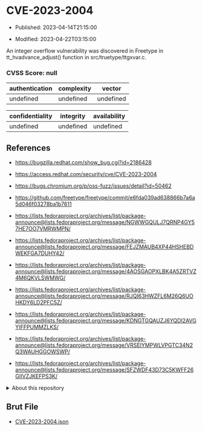 # CVE-2023-2004

- Published: 2023-04-14T21:15:00

- Modified: 2023-04-22T03:15:00

An integer overflow vulnerability was discovered in Freetype in tt_hvadvance_adjust() function in src/truetype/ttgxvar.c.

### CVSS Score: **null**

| authentication | complexity | vector |
| --- | --- | --- |
| undefined | undefined | undefined |

| confidentiality | integrity | availability |
| --- | --- | --- |
| undefined | undefined | undefined |

## References

* https://bugzilla.redhat.com/show_bug.cgi?id=2186428

* https://access.redhat.com/security/cve/CVE-2023-2004

* https://bugs.chromium.org/p/oss-fuzz/issues/detail?id=50462

* https://github.com/freetype/freetype/commit/e6fda039ad638866b7a6a5d046f03278ba1b7611

* https://lists.fedoraproject.org/archives/list/package-announce@lists.fedoraproject.org/message/NGWWGQULJ7QRNP4GY57HE7OO7VMRWMPN/

* https://lists.fedoraproject.org/archives/list/package-announce@lists.fedoraproject.org/message/FEJZMAUB4XP44HSHEBDWEKFGA7DUHY42/

* https://lists.fedoraproject.org/archives/list/package-announce@lists.fedoraproject.org/message/4AOSGAOPXLBK4A5ZRTVZ4M6QKVLSWMWG/

* https://lists.fedoraproject.org/archives/list/package-announce@lists.fedoraproject.org/message/RJQI63HWZFL6M26Q6UOHKDY6LD2PFC5Z/

* https://lists.fedoraproject.org/archives/list/package-announce@lists.fedoraproject.org/message/KDNGTGQAUZJ6YQDI2AVGYIFFPUMMZLKS/

* https://lists.fedoraproject.org/archives/list/package-announce@lists.fedoraproject.org/message/VRSEIYMPWLVPGTC34N2Q3WAUHGGOWSWP/

* https://lists.fedoraproject.org/archives/list/package-announce@lists.fedoraproject.org/message/SFZWDF43D73C5KWFF26GIIVZJKEFPS3K/

<details>
<summary>About this repository</summary> 

  This repository is part of the project [Live Hack CVE](https://github.com/Live-Hack-CVE). Main website can be found [www.live-hack.org](https://www.live-hack.org) 
  
  Made by [Sn0wAlice](https://github.com/Sn0wAlice) for the people that care about security and need to have a feed of the latest CVEs. Hope you enjoy it, don't forget to star the repo and follow me on [Twitter](https://twitter.com/Sn0wAlice) and [Github](https://github.com/Sn0wAlice). And that is my [personnal website](https://www.alice-snow.me/)

  - [Home Page](https://github.com/Live-Hack-CVE)
  - [Framework](https://github.com/Live-Hack-CVE/cve-framework)
  - [CVE database](https://github.com/Live-Hack-CVE/full_database)
  - [Changelog](https://github.com/Live-Hack-CVE/Changelog)
</details>

## Brut File

* [CVE-2023-2004.json](https://raw.githubusercontent.com/Live-Hack-CVE/full_database/main/cves/2023/CVE-2023-2004.json)

